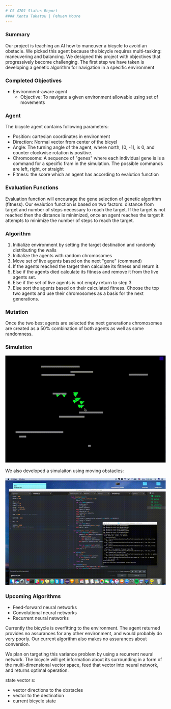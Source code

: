 ```yaml
---
# CS 4701 Status Report 
#### Kenta Takatsu | Pehuen Moure
---
```

### Summary
Our project is teaching an AI how to maneuver a bicycle to avoid an obstacle.
We picked this agent because the bicycle requires multi-tasking: maneuvering and balancing. We designed this project with objectives that progressively become challenging. The first step we have taken is developing a genetic algorithm for navigation in a specific environment

### Completed Objectives

- Environment-aware agent
  * Objective: To navigate a given environment  allowable using set of movements 


### Agent
The bicycle agent contains following parameters:
  * Position: cartesian coordinates in environment
  * Direction: Normal vector from center of the bicyel
  * Angle: The turning angle of the agent, where north, [0, -1], is 0, and counter clockwise rotation is positive.
  * Chromosome: A sequence of "genes" where each individual gene is is a command for a specific fram in the simulation. The possible commands are left, right, or straight
  * Fitness: the score which an agent has according to evalution function


### Evaluation Functions
Evaluation function will encourage the gene selection of genetic algorithm (fitness). Our evalution function is based on two factors: distance from target and number of steps necessary to reach the target. If the target is not reached then the distance is minimized, once an agent reaches the target it attempts to minimize the number of steps to reach the target.


### Algorithm
  1. Initialize environment by setting the target destination and randomly distributing the walls
  2. Initialize the agents with random chromosomes
  3. Move set of live agents based on the next "gene" (command)
  4. If the agents reached the target then calculate its fitness and return it.
  5. Else if the agents died calculate its fitness and remove it from the live agents set.
  6. Else if the set of live agents is not empty return to step 3
  7. Else sort the agents based on their calculated fitness. Choose the top two agents and use their chromosomes as a basis for the next generations.


### Mutation
Once the two best agents are selected the next generations chromosomes are created as a 50% combination of both agents as well as some randomness.


### Simulation 

![Simulaion 1](videos/test.gif)

We also developed a simulaiton using moving obstacles:

![Simulaiton 2](videos/test2.gif)


### Upcoming Algorithms
  * Feed-forward neural networks
  * Convolutional neural networks
  * Recurrent neural networks

Currently the bicycle is overfitting to the environment. The agent returned provides no assurances for any other environment, and would probably do very poorly. Our current algorithm also makes no assurances about conversion.

We plan on targeting this variance problem by using a recurrent neural network. The bicycle will get information about its surrounding in a form of the multi-dimensional vector space, feed that vector into neural network, and returns optimal operation.


state vector s:
  * vector directions to the obstacles
  * vector to the destination
  * current bicycle state


